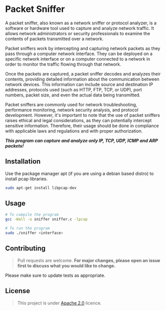 # Packet Sniffer

A packet sniffer, also known as a network sniffer or protocol analyzer, is a software or hardware tool used to capture and analyze network traffic. It allows network administrators or security professionals to examine the contents of packets transmitted over a network.

Packet sniffers work by intercepting and capturing network packets as they pass through a computer network interface. They can be deployed on a specific network interface or on a computer connected to a network in order to monitor the traffic flowing through that network.

Once the packets are captured, a packet sniffer decodes and analyzes their contents, providing detailed information about the communication between network devices. This information can include source and destination IP addresses, protocols used (such as HTTP, FTP, TCP, or UDP), port numbers, packet size, and even the actual data being transmitted.

Packet sniffers are commonly used for network troubleshooting, performance monitoring, network security analysis, and protocol development. However, it's important to note that the use of packet sniffers raises ethical and legal considerations, as they can potentially intercept sensitive information. Therefore, their usage should be done in compliance with applicable laws and regulations and with proper authorization.

***This program can capture and analyze only IP, TCP, UDP, ICMP and ARP packets!***
## Installation

Use the package manager apt (if you are using a debian based distro) to install pcap libraries.

```bash
sudo apt-get install libpcap-dev

```

## Usage

```Bash
# To compile the program
gcc -Wall -o sniffer sniffer.c -lpcap

# To run the program
sudo ./sniffer <interface>
```

## Contributing

>Pull requests are welcome. **For major changes, please open an issue first
to discuss what you would like to change.**

Please make sure to update tests as appropriate.

## License

>This project is under [Apache 2.0](https://choosealicense.com/licenses/apache-2.0/) licence.
